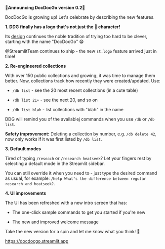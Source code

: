 :tada:**Announcing DocDocGo version 0.2**:tada:

DocDocGo is growing up! Let's celebrate by describing the new features.

**1. DDG finally has a logo that's not just the 🦉 character!**

Its [design](https://github.com/reasonmethis/docdocgo-core/blob/9724fe27cd1a5812861feb018c2b45bed55af968/media/ddg-logo.png) continues the noble tradition of trying too hard to be clever, starting with the name "DocDocGo" :grin:

@StreamlitTeam continues to ship - the new `st.logo` feature arrived just in time!

**2. Re-engineered collections**

With over 150 public collections and growing, it was time to manage them better. Now, collections track how recently they were created/updated. Use:

- `/db list` - see the 20 most recent collections (in a cute table)

- `/db list 21+` - see the next 20, and so on

- `/db list blah` - list collections with "blah" in the name

DDG will remind you of the availablej commands when you use `/db` or `/db list`.

**Safety improvement:** Deleting a collection by number, e.g. `/db delete 42`, now only works if it was first listed by `/db list`.

**3. Default modes**

Tired of typing `/reseach` or `/research heatseek`? Let your fingers rest by selecting a default mode in the Streamlit sidebar.

You can still override it when you need to - just type the desired command as usual, for example: `/help What's the difference between regular research and heatseek?`.

**4. UI improvements**

The UI has been refreshed with a new intro screen that has:

- The one-click sample commands to get you started if you're new

- The new and improved welcome message

Take the new version for a spin and let me know what you think! :rocket:

https://docdocgo.streamlit.app
